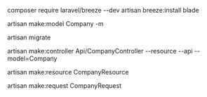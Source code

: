  composer require laravel/breeze --dev
 artisan breeze:install blade


 artisan make:model Company -m

 artisan migrate

 artisan make:controller Api/CompanyController --resource --api --model=Company

 artisan make:resource CompanyResource

 artisan make:request CompanyRequest

